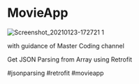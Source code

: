 # MovieApp
![Screenshot_20210123-172721 1](https://user-images.githubusercontent.com/71597594/105577558-75f3e200-5da0-11eb-833e-894acb722004.png)

with  guidance of Master Coding channel

Get JSON Parsing  from Array using Retrofit

#jsonparsing #retrofit #movieapp
